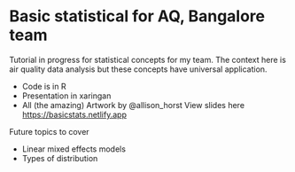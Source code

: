 # Basic statistical for AQ, Bangalore team

Tutorial in progress for statistical concepts for my team. The context here is air quality data analysis but these concepts have universal application.
* Code is in R
* Presentation in xaringan
* All (the amazing) Artwork by @allison_horst
View slides here https://basicstats.netlify.app

Future topics to cover
* Linear mixed effects models
* Types of distribution
